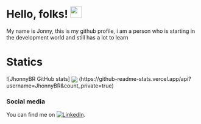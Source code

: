 # Hello, folks! <img src="https://raw.githubusercontent.com/MartinHeinz/MartinHeinz/master/wave.gif" width="30px">


<!--
**JhonnyBR/JhonnyBR** is a ✨ _special_ ✨ repository because its `README.md` (this file) appears on your GitHub profile.

Here are some ideas to get you started:

- 🔭 I’m currently working on ...
- 🌱 I’m currently learning ...
- 👯 I’m looking to collaborate on ...
- 🤔 I’m looking for help with ...
- 💬 Ask me about ...
- 📫 How to reach me: ...
- 😄 Pronouns: ...
- ⚡ Fun fact: ...
-->
My name is Jonny, this is my github profile, i am a person who is starting in the development world and still has a lot to learn
<h1>Statics</h1>
![JhonnyBR GitHub stats]
<img align="center" src="https://github-readme-stats.vercel.app/api?username=JhonnyBR&show_icons=true&theme=radical" />
(https://github-readme-stats.vercel.app/api?username=JhonnyBR&count_private=true)

<h3>Social media</h3>

You can find me on [![LinkedIn][1.2]][1].

<!-- Icons -->

[1.2]: https://raw.githubusercontent.com/MartinHeinz/MartinHeinz/master/linkedin-3-16.png (twitter icon without padding)

<!-- Links to your social media accounts -->

[1]: https://www.linkedin.com/in/jonny-b

